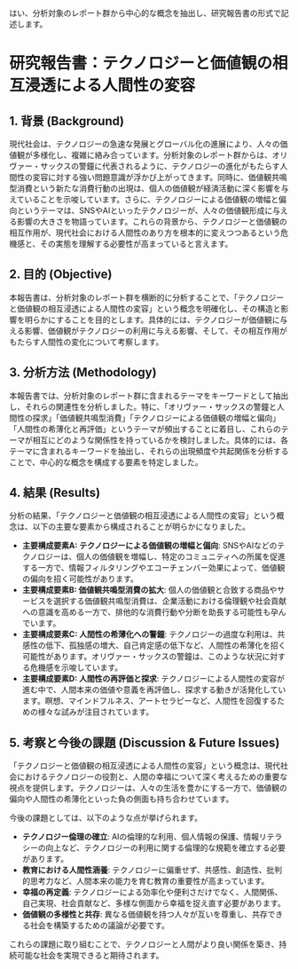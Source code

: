 はい、分析対象のレポート群から中心的な概念を抽出し、研究報告書の形式で記述します。

# 研究報告書：**テクノロジーと価値観の相互浸透による人間性の変容**

## 1. 背景 (Background)
現代社会は、テクノロジーの急速な発展とグローバル化の進展により、人々の価値観が多様化し、複雑に絡み合っています。分析対象のレポート群からは、オリヴァー・サックスの警鐘に代表されるように、テクノロジーの進化がもたらす人間性の変容に対する強い問題意識が浮かび上がってきます。同時に、価値観共鳴型消費という新たな消費行動の出現は、個人の価値観が経済活動に深く影響を与えていることを示唆しています。さらに、テクノロジーによる価値観の増幅と偏向というテーマは、SNSやAIといったテクノロジーが、人々の価値観形成に与える影響の大きさを物語っています。これらの背景から、テクノロジーと価値観の相互作用が、現代社会における人間性のあり方を根本的に変えつつあるという危機感と、その実態を理解する必要性が高まっていると言えます。

## 2. 目的 (Objective)
本報告書は、分析対象のレポート群を横断的に分析することで、「テクノロジーと価値観の相互浸透による人間性の変容」という概念を明確化し、その構造と影響を明らかにすることを目的とします。具体的には、テクノロジーが価値観に与える影響、価値観がテクノロジーの利用に与える影響、そして、その相互作用がもたらす人間性の変化について考察します。

## 3. 分析方法 (Methodology)
本報告書では、分析対象のレポート群に含まれるテーマをキーワードとして抽出し、それらの関連性を分析しました。特に、「オリヴァー・サックスの警鐘と人間性の探求」「価値観共鳴型消費」「テクノロジーによる価値観の増幅と偏向」「人間性の希薄化と再評価」というテーマが頻出することに着目し、これらのテーマが相互にどのような関係性を持っているかを検討しました。具体的には、各テーマに含まれるキーワードを抽出し、それらの出現頻度や共起関係を分析することで、中心的な概念を構成する要素を特定しました。

## 4. 結果 (Results)
分析の結果、「テクノロジーと価値観の相互浸透による人間性の変容」という概念は、以下の主要な要素から構成されることが明らかになりました。

- **主要構成要素A: テクノロジーによる価値観の増幅と偏向**: SNSやAIなどのテクノロジーは、個人の価値観を増幅し、特定のコミュニティへの所属を促進する一方で、情報フィルタリングやエコーチェンバー効果によって、価値観の偏向を招く可能性があります。
- **主要構成要素B: 価値観共鳴型消費の拡大**: 個人の価値観と合致する商品やサービスを選択する価値観共鳴型消費は、企業活動における倫理観や社会貢献への意識を高める一方で、排他的な消費行動や分断を助長する可能性も孕んでいます。
- **主要構成要素C: 人間性の希薄化への警鐘**: テクノロジーの過度な利用は、共感性の低下、孤独感の増大、自己肯定感の低下など、人間性の希薄化を招く可能性があります。オリヴァー・サックスの警鐘は、このような状況に対する危機感を示唆しています。
- **主要構成要素D: 人間性の再評価と探求**: テクノロジーによる人間性の変容が進む中で、人間本来の価値や意義を再評価し、探求する動きが活発化しています。瞑想、マインドフルネス、アートセラピーなど、人間性を回復するための様々な試みが注目されています。

## 5. 考察と今後の課題 (Discussion & Future Issues)
「テクノロジーと価値観の相互浸透による人間性の変容」という概念は、現代社会におけるテクノロジーの役割と、人間の幸福について深く考えるための重要な視点を提供します。テクノロジーは、人々の生活を豊かにする一方で、価値観の偏向や人間性の希薄化といった負の側面も持ち合わせています。

今後の課題としては、以下のような点が挙げられます。

*   **テクノロジー倫理の確立**: AIの倫理的な利用、個人情報の保護、情報リテラシーの向上など、テクノロジーの利用に関する倫理的な規範を確立する必要があります。
*   **教育における人間性涵養**: テクノロジーに偏重せず、共感性、創造性、批判的思考力など、人間本来の能力を育む教育の重要性が高まっています。
*   **幸福の再定義**: テクノロジーによる効率化や便利さだけでなく、人間関係、自己実現、社会貢献など、多様な側面から幸福を捉え直す必要があります。
*   **価値観の多様性と共存**: 異なる価値観を持つ人々が互いを尊重し、共存できる社会を構築するための議論が必要です。

これらの課題に取り組むことで、テクノロジーと人間がより良い関係を築き、持続可能な社会を実現できると期待されます。
